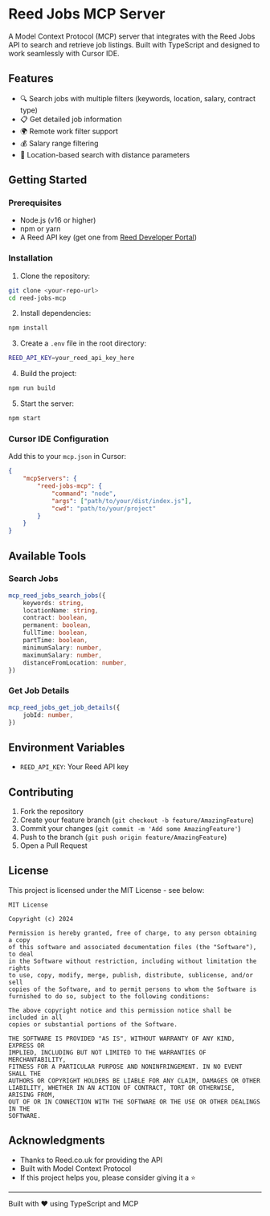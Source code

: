 # Reed Jobs MCP Server

A Model Context Protocol (MCP) server that integrates with the Reed Jobs API to search and retrieve job listings. Built with TypeScript and designed to work seamlessly with Cursor IDE.

## Features

- 🔍 Search jobs with multiple filters (keywords, location, salary, contract type)
- 📋 Get detailed job information
- 🌍 Remote work filter support
- 💰 Salary range filtering
- 📍 Location-based search with distance parameters

## Getting Started

### Prerequisites

- Node.js (v16 or higher)
- npm or yarn
- A Reed API key (get one from [Reed Developer Portal](https://www.reed.co.uk/developers))

### Installation

1. Clone the repository:

```bash
git clone <your-repo-url>
cd reed-jobs-mcp
```

2. Install dependencies:

```bash
npm install
```

3. Create a `.env` file in the root directory:

```bash
REED_API_KEY=your_reed_api_key_here
```

4. Build the project:

```bash
npm run build
```

5. Start the server:

```bash
npm start
```

### Cursor IDE Configuration

Add this to your `mcp.json` in Cursor:

```json
{
	"mcpServers": {
		"reed-jobs-mcp": {
			"command": "node",
			"args": ["path/to/your/dist/index.js"],
			"cwd": "path/to/your/project"
		}
	}
}
```

## Available Tools

### Search Jobs

```typescript
mcp_reed_jobs_search_jobs({
	keywords: string,
	locationName: string,
	contract: boolean,
	permanent: boolean,
	fullTime: boolean,
	partTime: boolean,
	minimumSalary: number,
	maximumSalary: number,
	distanceFromLocation: number,
})
```

### Get Job Details

```typescript
mcp_reed_jobs_get_job_details({
	jobId: number,
})
```

## Environment Variables

- `REED_API_KEY`: Your Reed API key

## Contributing

1. Fork the repository
2. Create your feature branch (`git checkout -b feature/AmazingFeature`)
3. Commit your changes (`git commit -m 'Add some AmazingFeature'`)
4. Push to the branch (`git push origin feature/AmazingFeature`)
5. Open a Pull Request

## License

This project is licensed under the MIT License - see below:

```
MIT License

Copyright (c) 2024

Permission is hereby granted, free of charge, to any person obtaining a copy
of this software and associated documentation files (the "Software"), to deal
in the Software without restriction, including without limitation the rights
to use, copy, modify, merge, publish, distribute, sublicense, and/or sell
copies of the Software, and to permit persons to whom the Software is
furnished to do so, subject to the following conditions:

The above copyright notice and this permission notice shall be included in all
copies or substantial portions of the Software.

THE SOFTWARE IS PROVIDED "AS IS", WITHOUT WARRANTY OF ANY KIND, EXPRESS OR
IMPLIED, INCLUDING BUT NOT LIMITED TO THE WARRANTIES OF MERCHANTABILITY,
FITNESS FOR A PARTICULAR PURPOSE AND NONINFRINGEMENT. IN NO EVENT SHALL THE
AUTHORS OR COPYRIGHT HOLDERS BE LIABLE FOR ANY CLAIM, DAMAGES OR OTHER
LIABILITY, WHETHER IN AN ACTION OF CONTRACT, TORT OR OTHERWISE, ARISING FROM,
OUT OF OR IN CONNECTION WITH THE SOFTWARE OR THE USE OR OTHER DEALINGS IN THE
SOFTWARE.
```

## Acknowledgments

- Thanks to Reed.co.uk for providing the API
- Built with Model Context Protocol
- If this project helps you, please consider giving it a ⭐️

---

Built with ❤️ using TypeScript and MCP
